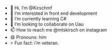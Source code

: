 - 👋 Hi, I’m @Kirschmf
- 👀 I’m interested in front end development
- 🌱 I’m currently learning C#
- 💞️ I’m looking to collaborate on Uau
- 📫 How to reach me @mtskirsch on instagram
- 😄 Pronouns: him
- ⚡ Fun fact: i'm veteran.

<!---
Kirschmf/Kirschmf is a ✨ special ✨ repository because its `README.md` (this file) appears on your GitHub profile.
You can click the Preview link to take a look at your changes.
--->
